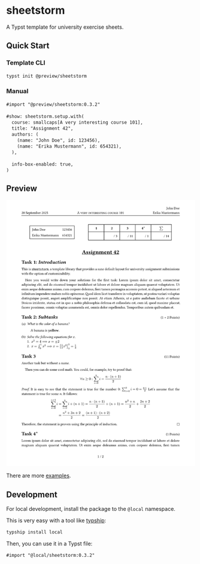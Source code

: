 # sheetstorm
A Typst template for university exercise sheets.

## Quick Start

### Template CLI
```sh
typst init @preview/sheetstorm
```

### Manual
```typst
#import "@preview/sheetstorm:0.3.2"

#show: sheetstorm.setup.with(
  course: smallcaps[A very interesting course 101],
  title: "Assignment 42",
  authors: (
    (name: "John Doe", id: 123456),
    (name: "Erika Mustermann", id: 654321),
  ),

  info-box-enabled: true,
)
```

## Preview
![Preview of the sheetstorm template](./thumbnail.png)

There are more [examples](./examples).

## Development
For local development, install the package to the `@local` namespace.

This is very easy with a tool like [typship](https://github.com/sjfhsjfh/typship):
```sh
typship install local
```

Then, you can use it in a Typst file:
```typst
#import "@local/sheetstorm:0.3.2"
```
